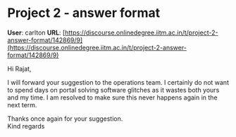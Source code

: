 # Project 2 - answer format

**User**: carlton
**URL**: [https://discourse.onlinedegree.iitm.ac.in/t/project-2-answer-format/142869/9](https://discourse.onlinedegree.iitm.ac.in/t/project-2-answer-format/142869/9)

Hi Rajat,

I will forward your suggestion to the operations team. I certainly do not want to spend days on portal solving software glitches as it wastes both yours and my time. I am resolved to make sure this never happens again in the next term.

Thanks once again for your suggestion.  
Kind regards
